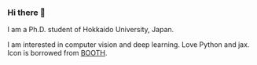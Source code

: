 ### Hi there 👋

I am a Ph.D. student of Hokkaido University, Japan. 

I am interested in computer vision and deep learning. Love Python and jax.
Icon is borrowed from [BOOTH](https://booth.pm/ja/items/4954542?BOOTH-APP-CLIENT-VERSION=).

<!--
**teroha-jp/teroha-jp** is a ✨ _special_ ✨ repository because its `README.md` (this file) appears on your GitHub profile.

Here are some ideas to get you started:

- 🔭 I’m currently working on ...
- 🌱 I’m currently learning ...
- 👯 I’m looking to collaborate on ...
- 🤔 I’m looking for help with ...
- 💬 Ask me about ...
- 📫 How to reach me: ...
- 😄 Pronouns: ...
- ⚡ Fun fact: ...
-->
